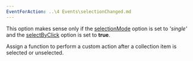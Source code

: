 ```yaml
---
EventForAction: ..\4 Events\selectionChanged.md
---
```

This option makes sense only if the [selectionMode](/api-reference/10%20UI%20Widgets/dxMenuBase/1%20Configuration/selectionMode.md '{basewidgetpath}/Configuration/#selectionMode') option is set to *'single'* and the [selectByClick](/api-reference/10%20UI%20Widgets/dxMenuBase/1%20Configuration/selectByClick.md '{basewidgetpath}/Configuration/#selectByClick') option is set to **true**.

Assign a function to perform a custom action after a collection item is selected or unselected.